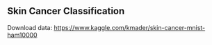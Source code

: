 ## Skin Cancer Classification

Download data: https://www.kaggle.com/kmader/skin-cancer-mnist-ham10000
